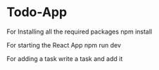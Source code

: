 # Todo-App

For Installing all the required packages 
npm install

For starting the React App
npm run dev 

For adding a task 
write a task and add it 
